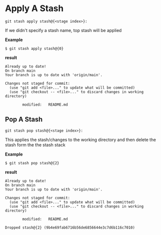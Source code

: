# Apply A Stash

`git stash apply stash@{<stage index>}: `

If we didn't specify a stash name, top stash will be applied

**Example**
```git
$ git stash apply stash@{0}
```

**result**
```git
Already up to date!
On branch main
Your branch is up to date with 'origin/main'.

Changes not staged for commit:
  (use "git add <file>..." to update what will be committed)
  (use "git checkout -- <file>..." to discard changes in working directory)

        modified:   README.md

```


## Pop A Stash

`git stash pop stash@{<stage index>}: `

This applies the stash/changes to the working directory and then delete the stash form the the stash stack

**Example**
```git
$ git stash pop stash@{2}
```

**result**
```git
Already up to date!
On branch main
Your branch is up to date with 'origin/main'.

Changes not staged for commit:
  (use "git add <file>..." to update what will be committed)
  (use "git checkout -- <file>..." to discard changes in working directory)

        modified:   README.md

Dropped stash@{2} (9b4e69fab6716b56de6856644e3c7d6b116c7010)

```